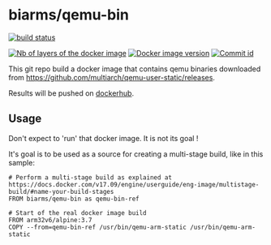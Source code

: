 # biarms/qemu-bin

[![build status](https://api.travis-ci.org/biarms/qemu-bin.svg?branch=master)](https://travis-ci.org/biarms/qemu-bin)

[![Nb of layers of the docker image](https://images.microbadger.com/badges/image/biarms/qemu-bin.svg)](https://microbadger.com/images/biarms/qemu-bin)
[![Docker image version](https://images.microbadger.com/badges/version/biarms/qemu-bin.svg)](https://microbadger.com/images/biarms/qemu-bin)
[![Commit id](https://images.microbadger.com/badges/commit/biarms/qemu-bin.svg)](https://microbadger.com/images/biarms/qemu-bin)

This git repo build a docker image that contains qemu binaries downloaded from https://github.com/multiarch/qemu-user-static/releases.

Results will be pushed on [dockerhub](https://hub.docker.com/r/biarms/qemu-bin).

## Usage

Don't expect to 'run' that docker image. It is not its goal !

It's goal is to be used as a source for creating a multi-stage build, like in this sample:

```
# Perform a multi-stage build as explained at https://docs.docker.com/v17.09/engine/userguide/eng-image/multistage-build/#name-your-build-stages
FROM biarms/qemu-bin as qemu-bin-ref

# Start of the real docker image build
FROM arm32v6/alpine:3.7
COPY --from=qemu-bin-ref /usr/bin/qemu-arm-static /usr/bin/qemu-arm-static
```